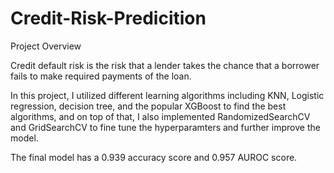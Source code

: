 # Credit-Risk-Predicition

Project Overview <a class='anchor' id='Section_1'>

Credit default risk is the risk that a lender takes the chance that a borrower fails to make required payments of the loan. 

In this project, I utilized different learning algorithms including KNN, Logistic regression, decision tree, and the popular XGBoost to find the best algorithms, and on top of that, I also implemented RandomizedSearchCV and GridSearchCV to fine tune the hyperparamters and further improve the model. 

The final model has a 0.939 accuracy score and 0.957 AUROC score.

